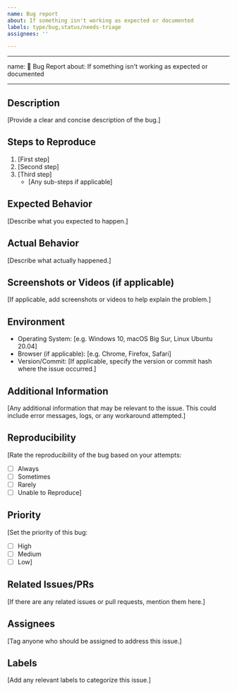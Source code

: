 ```yaml
---
name: Bug report
about: If something isn't working as expected or documented
labels: type/bug,status/needs-triage
assignees: ''

---
```


---
name: 🐛 Bug Report
about: If something isn't working as expected or documented

---

## Description

[Provide a clear and concise description of the bug.]

## Steps to Reproduce

1. [First step]
2. [Second step]
3. [Third step]
   - [Any sub-steps if applicable]

## Expected Behavior

[Describe what you expected to happen.]

## Actual Behavior

[Describe what actually happened.]

## Screenshots or Videos (if applicable)

[If applicable, add screenshots or videos to help explain the problem.]

## Environment

- Operating System: [e.g. Windows 10, macOS Big Sur, Linux Ubuntu 20.04]
- Browser (if applicable): [e.g. Chrome, Firefox, Safari]
- Version/Commit: [If applicable, specify the version or commit hash where the issue occurred.]

## Additional Information

[Any additional information that may be relevant to the issue. This could include error messages, logs, or any workaround attempted.]

## Reproducibility

[Rate the reproducibility of the bug based on your attempts:
- [ ] Always
- [ ] Sometimes
- [ ] Rarely
- [ ] Unable to Reproduce]

## Priority

[Set the priority of this bug:
- [ ] High
- [ ] Medium
- [ ] Low]

## Related Issues/PRs

[If there are any related issues or pull requests, mention them here.]

## Assignees

[Tag anyone who should be assigned to address this issue.]

## Labels

[Add any relevant labels to categorize this issue.]